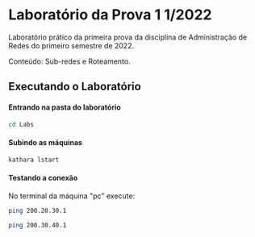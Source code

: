 # Laboratório da Prova 1 1/2022
Laboratório prático da primeira prova da disciplina de Administração de Redes do primeiro semestre de 2022.

Conteúdo: Sub-redes e Roteamento.

## Executando o Laboratório

#### Entrando na pasta do laboratório
```bash
cd Labs
```

#### Subindo as máquinas
```bash
kathara lstart
```

#### Testando a conexão
No terminal da máquina "pc" execute:
```bash
ping 200.20.30.1
```
```bash
ping 200.30.40.1
```
